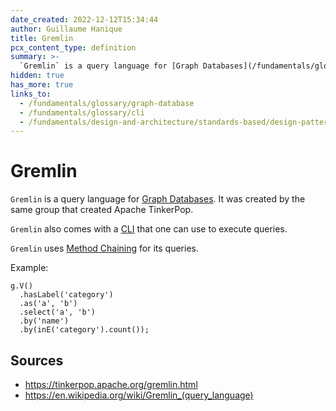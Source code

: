 ```yaml
---
date_created: 2022-12-12T15:34:44
author: Guillaume Hanique
title: Gremlin
pcx_content_type: definition
summary: >-
  `Gremlin` is a query language for [Graph Databases](/fundamentals/glossary/#graph-database).
hidden: true
has_more: true
links_to:
  - /fundamentals/glossary/graph-database
  - /fundamentals/glossary/cli
  - /fundamentals/design-and-architecture/standards-based/design-patterns/method-chaining
---
```


# Gremlin

`Gremlin` is a query language for [Graph Databases](/fundamentals/glossary/graph-database). It was created by the same group that created Apache TinkerPop.

`Gremlin` also comes with a [CLI](/fundamentals/glossary/cli) that one can use to execute queries.

`Gremlin` uses [Method Chaining](/fundamentals/design-and-architecture/standards-based/design-patterns/method-chaining) for its queries.

Example:

```
g.V()
  .hasLabel('category')
  .as('a', 'b')
  .select('a', 'b')
  .by('name')
  .by(inE('category').count());
```

## Sources

- https://tinkerpop.apache.org/gremlin.html
- https://en.wikipedia.org/wiki/Gremlin_(query_language)
